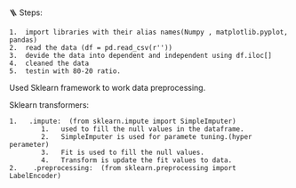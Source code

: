 🪜 Steps:

    1.  import libraries with their alias names(Numpy , matplotlib.pyplot, pandas)
    2.  read the data (df = pd.read_csv(r''))
    3.  devide the data into dependent and independent using df.iloc[]
    4.  cleaned the data
    5.  testin with 80-20 ratio.

Used Sklearn framework to work data preprocessing. 

Sklearn transformers:

    1.   .impute:  (from sklearn.impute import SimpleImputer)
            1.   used to fill the null values in the dataframe.
            2.   SimpleImputer is used for paramete tuning.(hyper perameter)
            3.   Fit is used to fill the null values.
            4.   Transform is update the fit values to data.
    2.    .preprocessing:  (from sklearn.preprocessing import LabelEncoder)
